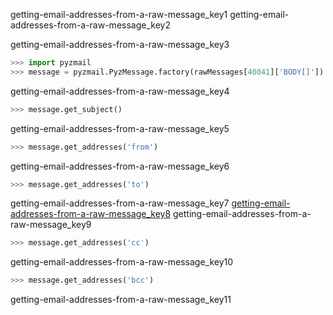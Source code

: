 getting-email-addresses-from-a-raw-message_key1
getting-email-addresses-from-a-raw-message_key2


getting-email-addresses-from-a-raw-message_key3


```python
>>> import pyzmail
>>> message = pyzmail.PyzMessage.factory(rawMessages[40041]['BODY[]'])
```
getting-email-addresses-from-a-raw-message_key4


```python
>>> message.get_subject()
```
getting-email-addresses-from-a-raw-message_key5
```python
>>> message.get_addresses('from')
```
getting-email-addresses-from-a-raw-message_key6
```python
>>> message.get_addresses('to')
```
getting-email-addresses-from-a-raw-message_key7
[getting-email-addresses-from-a-raw-message_key8](mailto:&#95;&#x65;&#x6d;&#x61;&#105;&#108;&#95;&#97;&#100;&#100;&#x72;&#x65;&#x73;&#x73;&#x40;&#x67;&#109;&#97;&#x69;&#108;&#46;&#99;&#x6f;&#x6d;)
getting-email-addresses-from-a-raw-message_key9
```python
>>> message.get_addresses('cc')
```
getting-email-addresses-from-a-raw-message_key10
```python
>>> message.get_addresses('bcc')
```
getting-email-addresses-from-a-raw-message_key11
